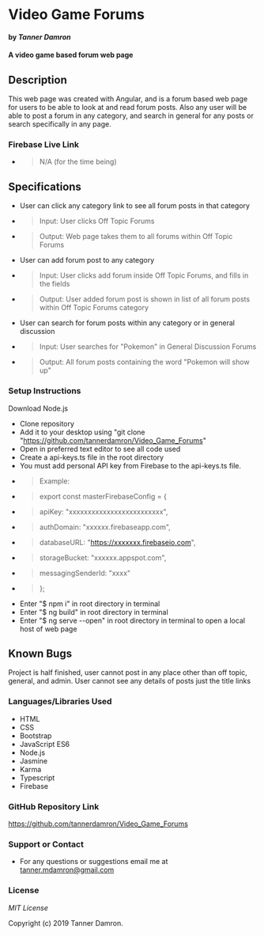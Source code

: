 # Video Game Forums
#### by _**Tanner Damron**_

#### A video game based forum web page

## Description
This web page was created with Angular, and is a forum based web page for users to be able to look at and read forum posts. Also any user will be able to post a forum in any category, and search in general for any posts or search specifically in any page.

### Firebase Live Link
* > N/A (for the time being)

## Specifications
* User can click any category link to see all forum posts in that category
* > Input: User clicks Off Topic Forums
* > Output: Web page takes them to all forums within Off Topic Forums
* User can add forum post to any category
* > Input: User clicks add forum inside Off Topic Forums, and fills in the fields
* > Output: User added forum post is shown in list of all forum posts within Off Topic Forums category
* User can search for forum posts within any category or in general discussion
* > Input: User searches for "Pokemon" in General Discussion Forums
* > Output: All forum posts containing the word "Pokemon will show up"

### Setup Instructions
Download Node.js

* Clone repository
* Add it to your desktop using "git clone "https://github.com/tannerdamron/Video_Game_Forums"
* Open in preferred text editor to see all code used
* Create a api-keys.ts file in the root directory
* You must add personal API key from Firebase to the api-keys.ts file.
* > Example:
* > export const masterFirebaseConfig = {
* > apiKey: "xxxxxxxxxxxxxxxxxxxxxxxxx",
* > authDomain: "xxxxxx.firebaseapp.com",
* > databaseURL: "https://xxxxxxx.firebaseio.com",
* > storageBucket: "xxxxxx.appspot.com",
* > messagingSenderId: "xxxx"
* > };
* Enter "$ npm i" in root directory in terminal
* Enter "$ ng build" in root directory in terminal
* Enter "$ ng serve --open" in root directory in terminal to open a local host of web page

## Known Bugs
Project is half finished, user cannot post in any place other than off topic, general, and admin. User cannot see any details of posts just the title links

### Languages/Libraries Used
* HTML
* CSS
* Bootstrap
* JavaScript ES6
* Node.js
* Jasmine
* Karma
* Typescript
* Firebase

### GitHub Repository Link
https://github.com/tannerdamron/Video_Game_Forums

### Support or Contact
* For any questions or suggestions email me at tanner.mdamron@gmail.com

### License
*MIT License*

Copyright (c) 2019 Tanner Damron.


